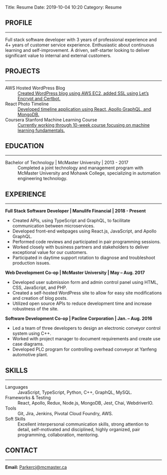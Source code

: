 Title: Resume
Date: 2019-10-04 10:20
Category: Resume

## PROFILE

---

Full stack software developer with 3 years of professional experience and 4+ years of customer service experience. Enthusiastic about continuous learning and self-improvement. A driven, self-starter looking to deliver significant value to internal and external customers.

## PROJECTS

---

<dl>
  <dt>AWS Hosted WordPress Blog</dt>
  <dd><a href="https://julieparker.net">Created WordPress blog using AWS EC2, added SSL using Let’s Encrypt and Certbot.</a></dd>
  <dt>React Photo Timeline</dt>
  <dd><a href="https://github.com/12Parker/timeline.js">Developed timeline application using React, Apollo GraphQL, and MongoDB.</a></dd>
  <dt>Coursera Stanford Machine Learning Course</dt>
  <dd><a href="https://www.coursera.org/learn/machine-learning/">Currently working through 10-week course focusing on machine learning fundamentals.</a></dd>
</dl>

## EDUCATION

---

<dl>
  <dt>Bachelor of Technology | McMaster University | 2013 - 2017</dt>
  <dd>Completed a joint technology and management program with McMaster University and Mohawk College, specializing in automation engineering technology.</dd>
</dl>

## EXPERIENCE

---

**Full Stack Software Developer | Manulife Financial | 2018 - Present**

- Created APIs, using TypeScript and GraphQL, to facilitate communication between microservices.
- Developed front-end webpages using React.js, JavaScript, and Apollo GraphQL.
- Performed code reviews and participated in pair programming sessions.
- Worked closely with business partners and stakeholders to deliver exceptional value for our customers.
- Participated in daytime support rotation to diagnose and troubleshoot production issues.

**Web Development Co-op | McMaster University | May – Aug. 2017**

- Developed user submission form and admin control panel using HTML, CSS, JavaScript, and PHP.
- Created a self-hosted WordPress site to allow for easy site modifications and creation of blog posts.
- Utilized open source APIs to reduce development time and increase robustness of the site.

**Software Development Co-op | Pacline Corporation | Jan. – Aug. 2016**

- Led a team of three developers to design an electronic conveyor control system using C++.
- Worked with project manager to document requirements and create use case diagrams.
- Developed PLC program for controlling overhead conveyor at Yanfeng automotive plant.

## SKILLS

---

<dl>
  <dt>Languages</dt>
  <dd>JavaScript, TypeScript, Python, C++, GraphQL, MySQL.</dd>
  <dt>Frameworks & Testing</dt>
  <dd>React, Apollo, Redux, Node.js, MongoDB, Jest, Chai, WebdriverIO.</dd>
  <dt>Tools</dt>
  <dd>Git, Jira, Jenkins, Pivotal Cloud Foundry, AWS.</dd>
  <dt>Soft Skills</dt>
  <dd>Excellent interpersonal communication skills, strong attention to detail, self-motivated and disciplined, highly organized, pair programming, collaboration, mentoring.</dd>
</dl>

## CONTACT

---

**Email:** [Parkercj@mcmaster.ca](mailto:Parkercj@mcmaster.ca)
